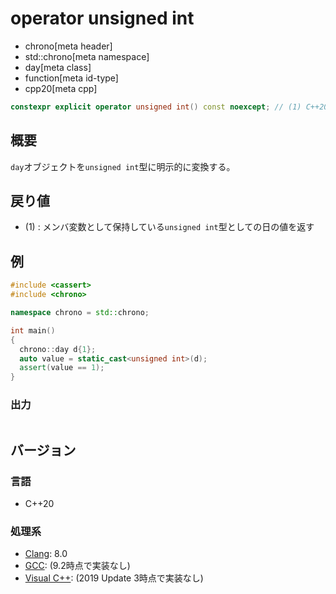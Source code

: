 # operator unsigned int
* chrono[meta header]
* std::chrono[meta namespace]
* day[meta class]
* function[meta id-type]
* cpp20[meta cpp]

```cpp
constexpr explicit operator unsigned int() const noexcept; // (1) C++20
```

## 概要
`day`オブジェクトを`unsigned int`型に明示的に変換する。


## 戻り値
- (1) : メンバ変数として保持している`unsigned int`型としての日の値を返す


## 例
```cpp example
#include <cassert>
#include <chrono>

namespace chrono = std::chrono;

int main()
{
  chrono::day d{1};
  auto value = static_cast<unsigned int>(d);
  assert(value == 1);
}
```

### 出力
```
```

## バージョン
### 言語
- C++20

### 処理系
- [Clang](/implementation.md#clang): 8.0
- [GCC](/implementation.md#gcc): (9.2時点で実装なし)
- [Visual C++](/implementation.md#visual_cpp): (2019 Update 3時点で実装なし)

